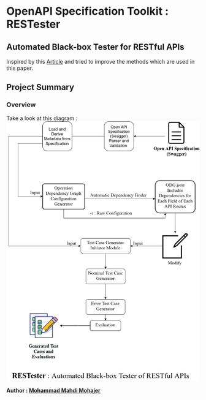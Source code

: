 # OpenAPI Specification Toolkit : RESTester

## Automated Black-box Tester for RESTful APIs

Inspired by this [Article](https://ieeexplore.ieee.org/abstract/document/9159077) and tried to improve the methods which are used in this paper.

## Project Summary

### Overview

Take a look at this diagram :
![overview](./docs/RESTester.png)

**Author : [Mohammad Mahdi Mohajer](https://github.com/mmohajer9/)**
